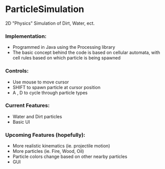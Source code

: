# ParticleSimulation
2D "Physics" Simulation of Dirt, Water, ect.

### Implementation:
- Programmed in Java using the Processing library
- The basic concept behind the code is based on cellular automata, with cell rules based on which particle is being spawned

### Controls:
- Use mouse to move cursor
- SHIFT to spawn particle at cursor position
- A , D to cycle through particle types

### Current Features:
- Water and Dirt particles
- Basic UI 

### Upcoming Features (hopefully):
- More realistic kinematics (ie. projectile motion)
- More particles (ie. Fire, Wood, Oil)
- Particle colors change based on other nearby particles
- GUI